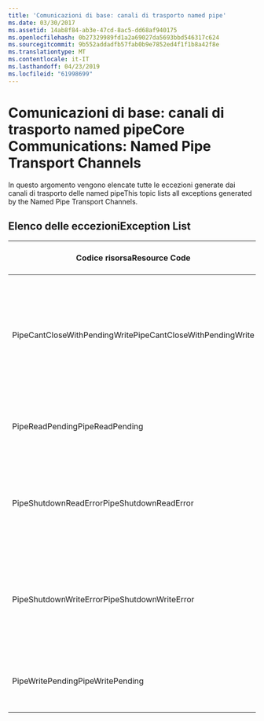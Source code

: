 ```yaml
---
title: 'Comunicazioni di base: canali di trasporto named pipe'
ms.date: 03/30/2017
ms.assetid: 14ab8f84-ab3e-47cd-8ac5-dd68af940175
ms.openlocfilehash: 0b27329989fd1a2a69027da5693bbd546317c624
ms.sourcegitcommit: 9b552addadfb57fab0b9e7852ed4f1f1b8a42f8e
ms.translationtype: MT
ms.contentlocale: it-IT
ms.lasthandoff: 04/23/2019
ms.locfileid: "61998699"
---
```

# <a name="core-communications-named-pipe-transport-channels"></a><span data-ttu-id="74b06-102">Comunicazioni di base: canali di trasporto named pipe</span><span class="sxs-lookup"><span data-stu-id="74b06-102">Core Communications: Named Pipe Transport Channels</span></span>
<span data-ttu-id="74b06-103">In questo argomento vengono elencate tutte le eccezioni generate dai canali di trasporto delle named pipe</span><span class="sxs-lookup"><span data-stu-id="74b06-103">This topic lists all exceptions generated by the Named Pipe Transport Channels.</span></span>  
  
## <a name="exception-list"></a><span data-ttu-id="74b06-104">Elenco delle eccezioni</span><span class="sxs-lookup"><span data-stu-id="74b06-104">Exception List</span></span>  
  
|<span data-ttu-id="74b06-105">Codice risorsa</span><span class="sxs-lookup"><span data-stu-id="74b06-105">Resource Code</span></span>|<span data-ttu-id="74b06-106">Stringa di risorsa</span><span class="sxs-lookup"><span data-stu-id="74b06-106">Resource String</span></span>|  
|-------------------|---------------------|  
|<span data-ttu-id="74b06-107">PipeCantCloseWithPendingWrite</span><span class="sxs-lookup"><span data-stu-id="74b06-107">PipeCantCloseWithPendingWrite</span></span>|<span data-ttu-id="74b06-108">Impossibile chiudere la pipe quando un'operazione di scrittura sulla pipe è in sospeso.</span><span class="sxs-lookup"><span data-stu-id="74b06-108">The pipe cannot be closed while a write operation to the pipe is pending.</span></span>|  
|<span data-ttu-id="74b06-109">PipeReadPending</span><span class="sxs-lookup"><span data-stu-id="74b06-109">PipeReadPending</span></span>|<span data-ttu-id="74b06-110">Operazione di lettura in corso per la pipe.</span><span class="sxs-lookup"><span data-stu-id="74b06-110">A read operation is in progress for the pipe.</span></span>|  
|<span data-ttu-id="74b06-111">PipeShutdownReadError</span><span class="sxs-lookup"><span data-stu-id="74b06-111">PipeShutdownReadError</span></span>|<span data-ttu-id="74b06-112">Operazione di lettura dell'indicatore di arresto della pipe non riuscita.</span><span class="sxs-lookup"><span data-stu-id="74b06-112">The read operation of the pipe 'shutdown' indicator failed.</span></span>|  
|<span data-ttu-id="74b06-113">PipeShutdownWriteError</span><span class="sxs-lookup"><span data-stu-id="74b06-113">PipeShutdownWriteError</span></span>|<span data-ttu-id="74b06-114">Operazione di scrittura dell'indicatore di arresto della pipe non riuscita.</span><span class="sxs-lookup"><span data-stu-id="74b06-114">The write operation of the pipe 'shutdown' indicator failed.</span></span>|  
|<span data-ttu-id="74b06-115">PipeWritePending</span><span class="sxs-lookup"><span data-stu-id="74b06-115">PipeWritePending</span></span>|<span data-ttu-id="74b06-116">Operazione di scrittura in corso per la pipe.</span><span class="sxs-lookup"><span data-stu-id="74b06-116">A write operation is in progress for the pipe.</span></span>|
